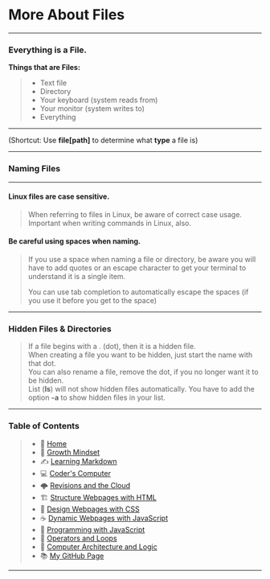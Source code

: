 # More About Files
_____

### Everything is a File.

**Things that are Files:**
> * Text file
> * Directory
> * Your keyboard (system reads from)
> * Your monitor (system writes to)
> * Everything 

_____

(Shortcut: Use **file[path]** to determine what **type** a file is) 

_____

### Naming Files 

_____

#### Linux files are case sensitive. 
> When referring to files in Linux, be aware of correct case usage. Important when writing commands in Linux, also. 
#### Be careful using spaces when naming. 
> If you use a space when naming a file or directory, be aware you will have to add quotes or an escape character to get your terminal to understand it is a single item. 
>
> You can use tab completion to automatically escape the spaces (if you use it before you get to the space)

_____

### Hidden Files & Directories 

> If a file begins with a . (dot), then it is a hidden file. <br>
> When creating a file you want to be hidden, just start the name with that dot. <br>
> You can also rename a file, remove the dot, if you no longer want it to be hidden. <br>
> List (**ls**) will not show hidden files automatically. You have to add the option **-a** to show hidden files in your list. 

_____
### **Table of Contents**

> * 🏡 [Home](README.md)
> * 💭 [Growth Mindset](102/growthmindset.md)
> * ✍️ [Learning Markdown](102/learningmarkdown.md)
> * 💻 [Coder's Computer](102/coderscomputer.md)
> * 🌩️ [Revisions and the Cloud](102/revisionscloud.md)
> * 🏗️ [Structure Webpages with HTML](102/structure.md)
> * 🎨 [Design Webpages with CSS](102/designcss.md)
> * ☕ [Dynamic Webpages with JavaScript](102/dynamicjava.md)
> * 🌵 [Programming with JavaScript](102/programjs.md)
> * 🤖 [Operators and Loops](102/operloops.md)
> * 🧮 [Computer Architecture and Logic](102/comparchlogic.md)
> * 📚 [My GitHub Page](https://github.com/mistidinzy)

_____
